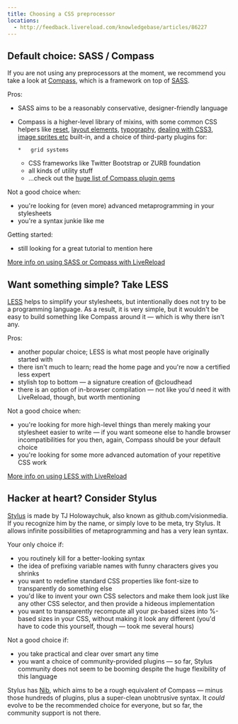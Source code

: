 ```yaml
---
title: Choosing a CSS preprocessor
locations:
  - http://feedback.livereload.com/knowledgebase/articles/86227
---
```


## Default choice: SASS / Compass

If you are not using any preprocessors at the moment, we recommend you take a look at [Compass](http://compass-style.org/), which is a framework on top of [SASS](http://sass-lang.com/).

Pros:

*   SASS aims to be a reasonably conservative, designer-friendly language
*   Compass is a higher-level library of mixins, with some common CSS helpers like [reset](http://compass-style.org/reference/compass/reset/), [layout elements](http://compass-style.org/reference/compass/layout/), [typography](http://compass-style.org/reference/compass/typography/), [dealing with CSS3](http://compass-style.org/reference/compass/css3/), [image sprites etc](http://compass-style.org/reference/compass/utilities/) built-in, and a choice of third-party plugins for:

        *   grid systems
    *   CSS frameworks like Twitter Bootstrap or ZURB foundation
    *   all kinds of utility stuff
    *   …check out the [huge list of Compass plugin gems](https://rubygems.org/search?utf8=%E2%9C%93&amp;query=compass)

Not a good choice when:

*   you're looking for (even more) advanced metaprogramming in your stylesheets
*   you're a syntax junkie like me

Getting started:

*   still looking for a great tutorial to mention here

[More info on using SASS or Compass with LiveReload](http://feedback.livereload.com/knowledgebase/articles/86203-sass-compass)

## Want something simple? Take LESS

[LESS](http://lesscss.org/) helps to simplify your stylesheets, but intentionally does not try to be a programming language. As a result, it is very simple, but it wouldn't be easy to build something like Compass around it — which is why there isn't any.

Pros:

*   another popular choice; LESS is what most people have originally started with
*   there isn't much to learn; read the home page and you're now a certified less expert
*   stylish top to bottom — a signature creation of @cloudhead
*   there is an option of in-browser compilation —&nbsp;not like you'd need it with LiveReload, though, but worth mentioning

Not a good choice when:

*   you're looking for more high-level things than merely making your stylesheet easier to write — if you want someone else to handle browser incompatibilities for you then, again, Compass should be your default choice
*   you're looking for some more advanced automation of your repetitive CSS work

[More info on using LESS with LiveReload](http://feedback.livereload.com/knowledgebase/articles/86170-less)

## Hacker at heart? Consider Stylus

[Stylus](http://learnboost.github.com/stylus/) is made by TJ Holowaychuk, also known as github.com/visionmedia. If you recognize him by the name, or simply love to be meta, try Stylus. It allows infinite possibilities of metaprogramming and has a very lean syntax.

Your only choice if:

*   you routinely kill for a better-looking syntax
*   the idea of prefixing variable names with funny characters gives you shrinks
*   you want to redefine standard CSS properties like font-size to transparently do something else
*   you'd like to invent your own CSS selectors and make them look just like any other CSS selector, and then provide a hideous implementation
*   you want to transparently recompute all your px-based sizes into %-based sizes in your CSS, without making it look any different (you'd have to code this yourself, though — took me several hours)

Not a good choice if:

*   you take practical and clear over smart any time
*   you want a choice of community-provided plugins — so far, Stylus community does not seem to be booming despite the huge flexibility of this language

Stylus has [Nib](http://visionmedia.github.com/nib/), which aims to be a rough equivalent of Compass — minus those hundreds of plugins, plus a super-clean unobtrusive syntax. It _could_ evolve to be the recommended choice for everyone, but so far, the community support is not there.